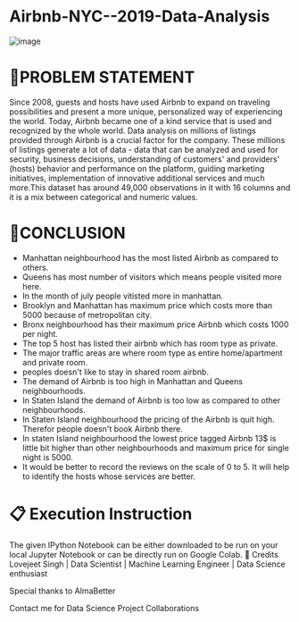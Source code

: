 # Airbnb-NYC--2019-Data-Analysis
![image](https://user-images.githubusercontent.com/104754645/204090762-21c22a5c-49ac-423d-bb76-50509fcf4436.png)
# 📖PROBLEM STATEMENT
Since 2008, guests and hosts have used Airbnb to expand on traveling possibilities and present a more unique, personalized way of experiencing the world. Today, Airbnb became one of a kind service that is used and recognized by the whole world. Data analysis on millions of listings provided through Airbnb is a crucial factor for the company. These millions of listings generate a lot of data - data that can be analyzed and used for security, business decisions, understanding of customers' and providers' (hosts) behavior and performance on the platform, guiding marketing initiatives, implementation of innovative additional services and much more.This dataset has around 49,000 observations in it with 16 columns and it is a mix between categorical and numeric values.
# 📖CONCLUSION
* Manhattan neighbourhood has the most listed Airbnb as compared to others.
* Queens has most number of visitors which means people visited more here.
* In the month of july people vitisted more in manhattan.
* Brooklyn and Manhattan has maximum price which costs more than 5000 because of metropolitan city.
* Bronx neighbourhood has their maximum price Airbnb which costs 1000 per night.
* The top 5 host has listed their airbnb which has room type as private.
* The major traffic areas are where room type as entire home/apartment and private room.
* peoples doesn't like to stay in shared room airbnb.
* The demand of Airbnb is too high in Manhattan and Queens neighbourhoods.
* In Staten Island the demand of Airbnb is too low as compared to other neighbourhoods.
* In Staten Island neighbourhood the pricing of the Airbnb is quit high. Therefor people doesn't book Airbnb there.
* In staten Island neighbourhood the lowest price tagged Airbnb 13$ is little bit higher than other neighbourhoods and maximum price for single night is 5000.
* It would be better to record the reviews on the scale of 0 to 5. It will help to identify the hosts whose services are better.
# 📋 Execution Instruction
The given IPython Notebook can be either downloaded to be run on your local Jupyter Notebook or can be directly run on Google Colab.
📜 Credits
Lovejeet Singh | Data Scientist | Machine Learning Engineer | Data Science enthusiast

Special thanks to AlmaBetter

Contact me for Data Science Project Collaborations



